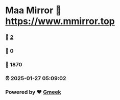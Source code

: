 # Maa Mirror :link: https://www.mmirror.top 
### :page_facing_up: [2](https://www.mmirror.top/tag.html) 
### :speech_balloon: 0 
### :hibiscus: 1870 
### :alarm_clock: 2025-01-27 05:09:02 
### Powered by :heart: [Gmeek](https://github.com/Meekdai/Gmeek)
